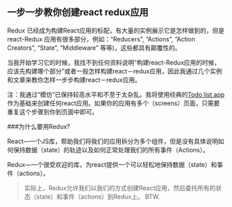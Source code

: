 ## 一步一步教你创建react redux应用
Redux 已经成为构建React应用的标配，有大量的实例展示它是怎样做到的，但是react-Redux 应用有很多部分，例如：“Reducers”, “Actions”, “Action Creators”, “State”, “Middleware” 等等)，这些都具有颠覆性的。

当我开始学习它的时候，我找不到任何资料说明“构建react-Redux应用的时候，应该先构建哪个部分”或者一般怎样构建react－redux应用，因此我通过几个实例和文章来教你怎样一步步构建react－redux应用。
<br/>

注：我通过“模仿”已保持较高水平和不至于太杂乱。我将使用经典的<a href="https://github.com/reactjs/redux/tree/master/examples/todos">Todo list app</a>作为基础来创建任何react应用。如果你的应用有多个（screens）页面，只需要重复这个步骤到你到页面中即可。

###为什么要用Redux?

React—一个JS库，帮助我们将我们的应用拆分为多个组件，但是没有具体说明如何保持数据（state）的轨迹以及如何正常处理我们的所有事件（Actions）。

Redux—一个很受欢迎的库，为react提供一个可以轻松地保持数据（state）和事件（actions）。

> 实际上，Redux允许我们以我们的方式创建React应用，然后委托所有的状态（state）和事件（actions）到Redux上。
> BTW.

